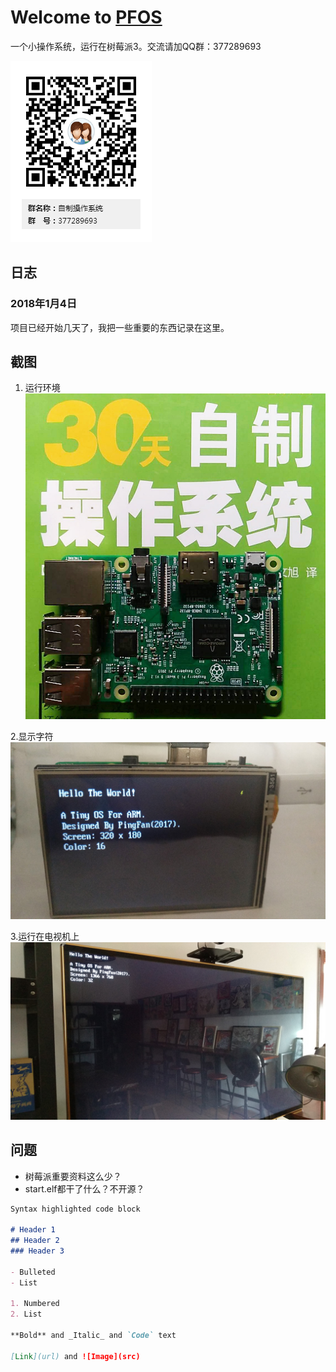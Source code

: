 ﻿# Welcome to [PFOS](https://github.com/Kidlite/PFOS/)

一个小操作系统，运行在树莓派3。交流请加QQ群：377289693

![QQ群](https://raw.githubusercontent.com/Kidlite/PFOS/master/images/other/qq_qun.png)



## 日志

### 2018年1月4日

项目已经开始几天了，我把一些重要的东西记录在这里。


## 截图

1. 运行环境
![1](https://raw.githubusercontent.com/Kidlite/PFOS/master/images/screenshot/001.jpg)

2.显示字符
![2](https://raw.githubusercontent.com/Kidlite/PFOS/master/images/screenshot/002.jpg)

3.运行在电视机上
![3](https://raw.githubusercontent.com/Kidlite/PFOS/master/images/screenshot/003.jpg)


## 问题

- 树莓派重要资料这么少？
- start.elf都干了什么？不开源？



```markdown
Syntax highlighted code block

# Header 1
## Header 2
### Header 3

- Bulleted
- List

1. Numbered
2. List

**Bold** and _Italic_ and `Code` text

[Link](url) and ![Image](src)
```
